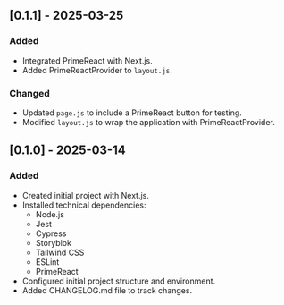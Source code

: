 ## [0.1.1] - 2025-03-25
### Added
- Integrated PrimeReact with Next.js.
- Added PrimeReactProvider to `layout.js`.

### Changed
- Updated `page.js` to include a PrimeReact button for testing.
- Modified `layout.js` to wrap the application with PrimeReactProvider.

## [0.1.0] - 2025-03-14
### Added
- Created initial project with Next.js.
- Installed technical dependencies:
  - Node.js
  - Jest
  - Cypress
  - Storyblok
  - Tailwind CSS 
  - ESLint
  - PrimeReact
- Configured initial project structure and environment.
- Added CHANGELOG.md file to track changes.